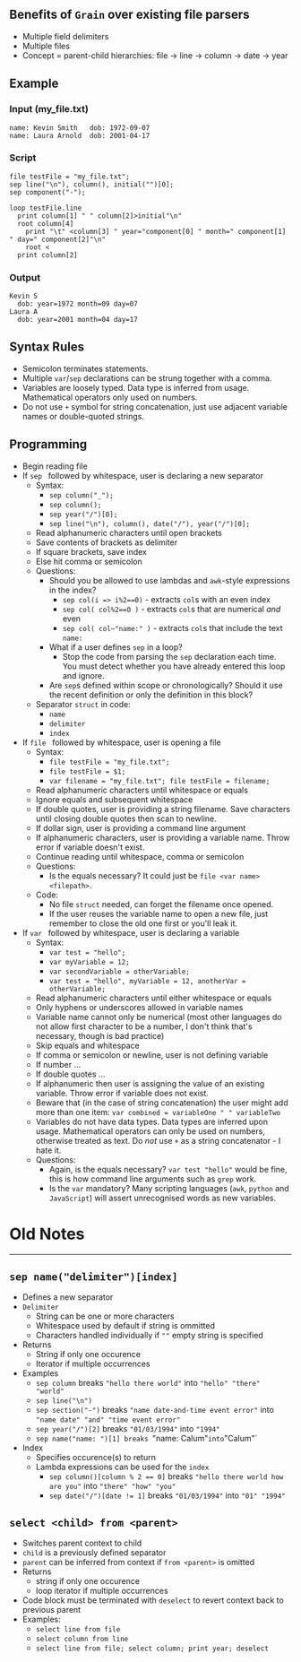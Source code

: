 ## Benefits of `Grain` over existing file parsers
* Multiple field delimiters
* Multiple files
* Concept = parent-child hierarchies: file -> line -> column -> date -> year

## Example

### Input (my_file.txt)
```
name: Kevin Smith   dob: 1972-09-07
name: Laura Arnold  dob: 2001-04-17
```

### Script
```
file testFile = "my_file.txt";
sep line("\n"), column(), initial("")[0];
sep component("-");

loop testFile.line
  print column[1] " " column[2]>initial"\n"
  root column[4]
    print "\t" <column[3] " year="component[0] " month=" component[1] " day=" component[2]"\n"
    root <
  print column[2]
```

### Output
```
Kevin S
  dob: year=1972 month=09 day=07
Laura A
  dob: year=2001 month=04 day=17
```

## Syntax Rules
* Semicolon terminates statements.
* Multiple `var`/`sep` declarations can be strung together with a comma.
* Variables are loosely typed.  Data type is inferred from usage.  Mathematical operators only used on numbers.
* Do not use `+` symbol for string concatenation, just use adjacent variable names or double-quoted strings.

## Programming
* Begin reading file
* If `sep ` followed by whitespace, user is declaring a new separator
    * Syntax:
        * `sep column("_");`
        * `sep column();`
        * `sep year("/")[0];`
        * `sep line("\n"), column(), date("/"), year("/")[0];`
    * Read alphanumeric characters until open brackets
    * Save contents of brackets as delimiter 
    * If square brackets, save index
    * Else hit comma or semicolon 
    * Questions:
        * Should you be allowed to use lambdas and `awk`-style expressions in the index? 
            * `sep col(i => i%2==0)` - extracts `col`s with an even index
            * `sep col( col%2==0 )` - extracts `col`s that are numerical _and_ even
            * `sep col( col~"name:" )` - extracts `col`s that include the text `name:`
        * What if a user defines `sep` in a loop?
            * Stop the code from parsing the `sep` declaration each time.  You must detect whether you have already entered this loop and ignore.
        * Are `sep`s defined within scope or chronologically?  Should it use the recent definition or only the definition in this block?
    * Separator `struct` in code:
        * `name`
        * `delimiter`
        * `index`
* If `file ` followed by whitespace, user is opening a file
    * Syntax:
        * `file testFile = "my_file.txt";`
        * `file testFile = $1;`
        * `var filename = "my_file.txt"; file testFile = filename;`
    * Read alphanumeric characters until whitespace or equals
    * Ignore equals and subsequent whitespace 
    * If double quotes, user is providing a string filename.  Save characters until closing double quotes then scan to newline.
    * If dollar sign, user is providing a command line argument
    * If alphanumeric characters, user is providing a variable name.  Throw error if variable doesn't exist.
    * Continue reading until whitespace, comma or semicolon
    * Questions:
        * Is the equals necessary?  It could just be `file <var name> <filepath>`.
    * Code:
      * No file `struct` needed, can forget the filename once opened.
      * If the user reuses the variable name to open a new file, just remember to close the old one first or you'll leak it.
* If `var ` followed by whitespace, user is declaring a variable
    * Syntax:
        * `var test = "hello";`
        * `var myVariable = 12;`
        * `var secondVariable = otherVariable;`
        * `var test = "hello", myVariable = 12, anotherVar = otherVariable;`
    * Read alphanumeric characters until either whitespace or equals
    * Only hyphens or underscores allowed in variable names
    * Variable name cannot only be numerical (most other languages do not allow first character to be a number, I don't think that's necessary, though is bad practice)
    * Skip equals and whitespace
    * If comma or semicolon or newline, user is not defining variable 
    * If number ...
    * If double quotes ...
    * If alphanumeric then user is assigning the value of an existing variable.  Throw error if variable does not exist.
    * Beware that (in the case of string concatenation) the user might add more than one item: `var combined = variableOne " " variableTwo`
    * Variables do not have data types.  Data types are inferred upon usage.  Mathematical operators can only be used on numbers, otherwise treated as text.  Do _not_ use `+` as a string concatenator - I hate it. 
    * Questions:
        * Again, is the equals necessary? `var test "hello"` would be fine, this is how command line arguments such as `grep` work.
        * Is the `var` mandatory?  Many scripting languages (`awk`, `python` and `JavaScript`) will assert unrecognised words as new variables.


# Old Notes 
____________________________________
## `sep name("delimiter")[index]`

* Defines a new separator
* `Delimiter`
  * String can be one or more characters
  * Whitespace used by default if string is ommitted
  * Characters handled individually if `""` empty string is specified 
* Returns
  * String if only one occurence
  * Iterator if multiple occurrences
* Examples
  * `sep column` breaks `"hello there world"` into `"hello" "there" "world"`
  * `sep line("\n")`
  * `sep section("-")` breaks `"name date-and-time event error"` into `"name date" "and" "time event error"`
  * `sep year("/")[2]` breaks `"01/03/1994"` into `"1994"`
  * `sep name("name: ")[1] breaks `"name: Calum"` into `"Calum"`
* Index
  * Specifies occurence(s) to return
  * Lambda expressions can be used for the `index`
    * `sep column()[column % 2 == 0]` breaks `"hello there world how are you"` into `"there" "how" "you"`
    * `sep date("/")[date != 1]` breaks `"01/03/1994"` into `"01" "1994"`


## `select <child> from <parent>`
* Switches parent context to child 
* `child` is a previously defined separator
* `parent` can be inferred from context if `from <parent>` is omitted
* Returns 
  * string if only one occurence
  * loop iterator if multiple occurrences 
* Code block must be terminated with `deselect` to revert context back to previous parent
* Examples:
  * `select line from file`
  * `select column from line`
  * `select line from file; select column; print year; deselect`
